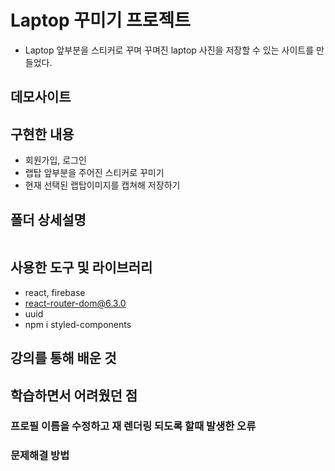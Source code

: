 # Laptop 꾸미기 프로젝트
-  Laptop 앞부분을 스티커로 꾸며 꾸며진 laptop 사진을 저장할 수 있는 사이트를 만들었다.

## 데모사이트

## 구현한 내용
- 회원가입, 로그인
- 랩탑 앞부분을 주어진 스티커로 꾸미기 
- 현재 선택된 랩탑이미지를 캡쳐해 저장하기

## 폴더 상세설명
```bash 

```

## 사용한 도구 및 라이브러리
- react, firebase
- react-router-dom@6.3.0
- uuid
- npm i styled-components

## 강의를 통해 배운 것

## 학습하면서 어려웠던 점

### 프로필 이름을 수정하고 재 렌더링 되도록 할때 발생한 오류


### 문제해결 방법

